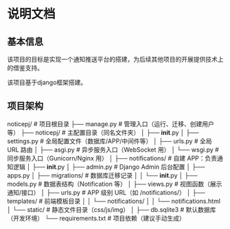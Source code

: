 # 说明文档

## 基本信息

该项目的目标是实现一个通知推送平台的搭建，为后续其他项目的开展提供技术上的借鉴支持。

该项目基于django框架搭建。



## 项目架构

noticepj/                     # 项目根目录
├── manage.py                  # 管理入口（运行、迁移、创建用户等）
├── noticepj/                  # 主配置目录（同名文件夹）
│   ├── __init__.py
│   ├── settings.py            # 全局配置文件（数据库/APP/中间件等）
│   ├── urls.py                # 全局 URL 路由
│   ├── asgi.py                # 异步服务入口（WebSocket 用）
│   └── wsgi.py                # 同步服务入口（Gunicorn/Nginx 用）
│
├── notifications/             # 自建 APP：负责通知逻辑
│   ├── __init__.py
│   ├── admin.py               # Django Admin 后台配置
│   ├── apps.py
│   ├── migrations/            # 数据库迁移记录
│   │   └── __init__.py
│   ├── models.py              # 数据表结构（Notification 等）
│   ├── views.py               # 视图函数（展示通知/接口）
│   ├── urls.py                # APP 级别 URL（如 /notifications/）
│   ├── templates/             # 前端模板目录
│   │   └── notifications/
│   │       └── notifications.html
│   └── static/                # 静态文件目录（css/js/img）
│
├── db.sqlite3                 # 默认数据库（开发环境）
└── requirements.txt           # 项目依赖（建议手动生成）



